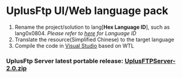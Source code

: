 # UplusFtp UI/Web language pack

 1) Rename the project/solution to lang[__Hex Language ID__], such as lang0x0804. *Please refer to [here](https://docs.microsoft.com/en-us/windows-hardware/manufacture/desktop/available-language-packs-for-windows) for Language ID*
 2) Translate the resource(Simplified Chinese) to the target language
 3) Compile the code in [Visual Studio](https://visualstudio.microsoft.com/) based on WTL
  
### UplusFtp Server latest portable release: [UplusFTPServer-2.0.zip](http://uplusware.net/projects/uplusftp/UplusFTPServer-2.0.zip)
